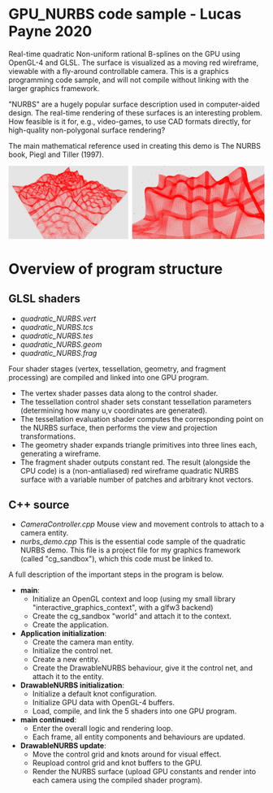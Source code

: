 GPU_NURBS    code sample - Lucas Payne 2020
================================================================================
Real-time quadratic Non-uniform rational B-splines on the GPU using OpenGL-4 and GLSL.
The surface is visualized as a moving red wireframe, viewable with a fly-around
controllable camera. This is a graphics programming code sample, and will not
compile without linking with the larger graphics framework.

"NURBS" are a hugely popular surface description used in computer-aided design.
The real-time rendering of these surfaces is an interesting problem.
How feasible is it for, e.g., video-games, to use CAD formats directly,
for high-quality non-polygonal surface rendering?

The main mathematical reference used in creating this demo is
    The NURBS book, Piegl and Tiller (1997).

![tessellation](https://github.com/LucasPayne/GPU_NURBS_code_sample/blob/main/images/tessellation.png?raw=true)

Overview of program structure
================================================================================
GLSL shaders
--------------------------------------------------------------------------------
- *quadratic_NURBS.vert*
- *quadratic_NURBS.tcs*
- *quadratic_NURBS.tes*
- *quadratic_NURBS.geom*
- *quadratic_NURBS.frag*

Four shader stages (vertex, tessellation, geometry, and fragment
processing) are compiled and linked into one GPU program.
- The vertex shader passes data along to the control shader.
- The tessellation control shader sets constant tessellation parameters
 (determining how many u,v coordinates are generated).
- The tessellation evaluation shader computes the corresponding point on
 the NURBS surface, then performs the view and projection transformations.
- The geometry shader expands triangle primitives into three lines each,
 generating a wireframe.
- The fragment shader outputs constant red.
The result (alongside the CPU code) is a (non-antialiased) red wireframe
quadratic NURBS surface with a variable number of patches and arbitrary
knot vectors.

C++ source
--------------------------------------------------------------------------------
- *CameraController.cpp*
Mouse view and movement controls to attach to a camera entity.
- *nurbs_demo.cpp*
This is the essential code sample of the quadratic NURBS demo. This file
is a project file for my graphics framework (called "cg_sandbox"), which
this code must be linked to.

A full description of the important steps in the program is below.
- **main**:
  - Initialize an OpenGL context and loop (using my small library "interactive_graphics_context", with a glfw3 backend)
  - Create the cg_sandbox "world" and attach it to the context.
  - Create the application.
- **Application initialization**:
  - Create the camera man entity.
  - Initialize the control net.
  - Create a new entity.
  - Create the DrawableNURBS behaviour, give it the control net, and attach it to the entity.
- **DrawableNURBS initialization**:
  - Initialize a default knot configuration.
  - Initialize GPU data with OpenGL-4 buffers.
  - Load, compile, and link the 5 shaders into one GPU program.
- **main continued**:
  - Enter the overall logic and rendering loop.
  - Each frame, all entity components and behaviours are updated.
- **DrawableNURBS update**:
  - Move the control grid and knots around for visual effect.
  - Reupload control grid and knot buffers to the GPU.
  - Render the NURBS surface (upload GPU constants and render into each camera using the compiled shader program).
